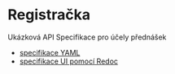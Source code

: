 # Registračka

Ukázková API Specifikace pro účely přednášek

- [specifikace YAML](https://raw.githubusercontent.com/mholec/registracka/main/reference/Registrations.yaml)
- [specifikace UI pomocí Redoc](https://mholec.github.io/registracka)

